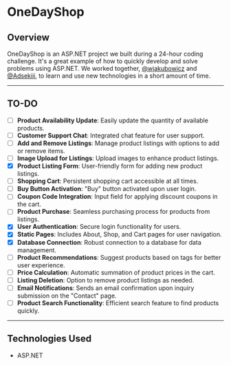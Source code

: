 # OneDayShop

## Overview

OneDayShop is an ASP.NET project we built during a 24-hour coding challenge. It's a great example of how to quickly develop and solve problems using ASP.NET.
We worked together, [@wjakubowicz](https://github.com/wjakubowicz) and [@Adsekiii](https://github.com/Adsekiii), to learn and use new technologies in a short amount of time.

---

## TO-DO

- [ ] **Product Availability Update**: Easily update the quantity of available products.
- [ ] **Customer Support Chat**: Integrated chat feature for user support.
- [ ] **Add and Remove Listings**: Manage product listings with options to add or remove items.
- [ ] **Image Upload for Listings**: Upload images to enhance product listings.
- [x] **Product Listing Form**: User-friendly form for adding new product listings.
- [ ] **Shopping Cart**: Persistent shopping cart accessible at all times.
- [ ] **Buy Button Activation**: "Buy" button activated upon user login.
- [ ] **Coupon Code Integration**: Input field for applying discount coupons in the cart.
- [ ] **Product Purchase**: Seamless purchasing process for products from listings.
- [x] **User Authentication**: Secure login functionality for users.
- [x] **Static Pages**: Includes About, Shop, and Cart pages for user navigation.
- [x] **Database Connection**: Robust connection to a database for data management.
- [ ] **Product Recommendations**: Suggest products based on tags for better user experience.
- [ ] **Price Calculation**: Automatic summation of product prices in the cart.
- [ ] **Listing Deletion**: Option to remove product listings as needed.
- [ ] **Email Notifications**: Sends an email confirmation upon inquiry submission on the "Contact" page.
- [ ] **Product Search Functionality**: Efficient search feature to find products quickly.

---

## Technologies Used

- ASP.NET